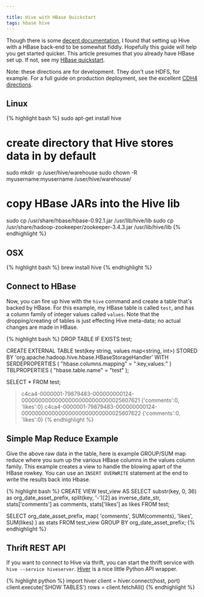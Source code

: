 ```yaml
---

title: Hive with HBase Quickstart
tags: hbase hive
---
```


Though there is some [decent documentation](https://cwiki.apache.org/confluence/display/Hive/HBaseIntegration), I found that setting up Hive with a HBase back-end to be somewhat fiddly. Hopefully this guide will help you get started quicker. This article presumes that you already have HBase set up. If not, see my [HBase quickstart](http://chase-seibert.github.io/blog/2013/02/01/getting-starting-with-hbase-and-pig.html).

Note: these directions are for development. They don't use HDFS, for example. For a full guide on production deployment, see the excellent [CDH4 directions](http://www.cloudera.com/content/cloudera-content/cloudera-docs/CDH4/latest/CDH4-Installation-Guide/cdh4ig_topic_18.html).

## Linux

{% highlight bash %}
sudo apt-get install hive

# create directory that Hive stores data in by default
sudo mkdir -p /user/hive/warehouse
sudo chown -R myusername:myusername /user/hive/warehouse/

# copy HBase JARs into the Hive lib
sudo cp /usr/share/hbase/hbase-0.92.1.jar /usr/lib/hive/lib
sudo cp /usr/share/hadoop-zookeeper/zookeeper-3.4.3.jar /usr/lib/hive/lib
{% endhighlight %}

## OSX

{% highlight bash %}
brew install hive
{% endhighlight %}

## Connect to HBase

Now, you can fire up hive with the `hive` command and create a table that's backed by HBase. For this example, my HBase table is called `test`, and has a column family of integer values called `values`. Note that the dropping/creating of tables is just effecting Hive meta-data; no actual changes are made in HBase.

{% highlight bash %}
DROP TABLE IF EXISTS test;

CREATE EXTERNAL TABLE
    test(key string, values map<string, int>)
STORED BY
    'org.apache.hadoop.hive.hbase.HBaseStorageHandler'
WITH SERDEPROPERTIES (
    "hbase.columns.mapping" = ":key,values:"
    )
TBLPROPERTIES (
    "hbase.table.name" = "test"
    );

SELECT * FROM test;

>c4ca4-0000001-79879483-000000000124-000000000000000000000000000025607621 {'comments':0, 'likes':0}
>c4ca4-0000001-79879483-000000000124-000000000000000000000000000025607622 {'comments':0, 'likes':0}
{% endhighlight %}

## Simple Map Reduce Example

Give the above raw data in the table, here is example GROUP/SUM map reduce where you sum up the various HBase columns in the values column family. This example creates a view to handle the blowing apart of the HBase rowkey. You can use an `INSERT OVERWRITE` statement at the end to write the results back into Hbase.

{% highlight bash %}
CREATE VIEW
    test_view AS
SELECT
    substr(key, 0, 36) as org_date_asset_prefix,
    split(key, '-')[2] as inverse_date_str,
    stats['comments'] as comments,
    stats['likes'] as likes
FROM
    test;

SELECT
    org_date_asset_prefix,
    map(
      'comments', SUM(comments),
      'likes', SUM(likes)
    ) as stats
FROM
    test_view
GROUP BY
    org_date_asset_prefix;
{% endhighlight %}

## Thrift REST API

If you want to connect to Hive via thrift, you can start the thrift service with `hive --service hiveserver`. [Hiver](https://github.com/tebeka/hiver) is a nice little Python API wrapper.

{% highlight python %}
import hiver
client = hiver.connect(host, port)
client.execute('SHOW TABLES')
rows = client.fetchAll()
{% endhighlight %}
